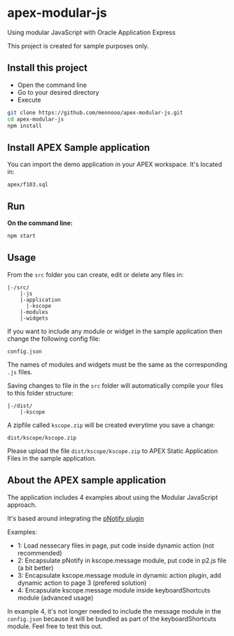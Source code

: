 # apex-modular-js
Using modular JavaScript with Oracle Application Express

This project is created for sample purposes only.

## Install this project
- Open the command line
- Go to your desired directory
- Execute
```bash
git clone https://github.com/mennooo/apex-modular-js.git
cd apex-modular-js		
npm install
```

## Install APEX Sample application
You can import the demo application in your APEX workspace. It's located in:
```
apex/f103.sql
```

## Run
**On the command line:**  
```bash
npm start
```
## Usage

From the `src` folder you can create, edit or delete any files in:
```
|-/src/
	|-js
    |-application
      |-kscope
    |-modules
    |-widgets
```
If you want to include any module or widget in the sample application then change the following config file:
```
config.json
```
The names of modules and widgets must be the same as the corresponding `.js` files.

Saving changes to file in the `src` folder will automatically compile your files to this folder structure:
```
|-/dist/
    |-kscope
```

A zipfile called `kscope.zip` will be created everytime you save a change:
```
dist/kscope/kscope.zip
```
Please upload the file `dist/kscope/kscope.zip` to APEX Static Application Files in the sample application.

## About the APEX sample application

The application includes 4 examples about using the Modular JavaScript approach.

It's based around integrating the <a href="https://sciactive.com/pnotify/" target="_blank">pNotify plugin</a>

Examples:
- 1: Load nessecary files in page, put code inside dynamic action (not recommended)
- 2: Encapsulate pNotify in kscope.message module, put code in p2.js file (a bit better)
- 3: Encapsulate kscope.message module in dynamic action plugin, add dynamic action to page 3 (prefered solution)
- 4: Encapsulate kscope.message module inside keyboardShortcuts module (advanced usage)

In example 4, it's not longer needed to include the message module in the `config.json` because it will be bundled as part of the keyboardShortcuts module. Feel free to test this out.
